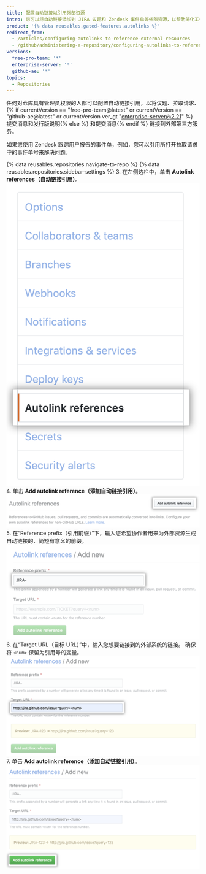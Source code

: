 ```yaml
---
title: 配置自动链接以引用外部资源
intro: 您可以将自动链接添加到 JIRA 议题和 Zendesk 事件单等外部资源，以帮助简化工作流程。
product: '{% data reusables.gated-features.autolinks %}'
redirect_from:
  - /articles/configuring-autolinks-to-reference-external-resources
  - /github/administering-a-repository/configuring-autolinks-to-reference-external-resources
versions:
  free-pro-team: '*'
  enterprise-server: '*'
  github-ae: '*'
topics:
  - Repositories
---
```


任何对仓库具有管理员权限的人都可以配置自动链接引用，以将议题、拉取请求、{% if currentVersion == "free-pro-team@latest" or currentVersion == "github-ae@latest" or currentVersion ver_gt "enterprise-server@2.21" %} 提交消息和发行版说明{% else %} 和提交消息{% endif %} 链接到外部第三方服务。

如果您使用 Zendesk 跟踪用户报告的事件单，例如，您可以引用所打开拉取请求中的事件单号来解决问题。

{% data reusables.repositories.navigate-to-repo %}
{% data reusables.repositories.sidebar-settings %}
3. 在左侧边栏中，单击 **Autolink references（自动链接引用）**。 ![左侧边栏中的自动链接引用选项卡](/assets/images/help/repository/autolink-references-tab.png)
4. 单击 **Add autolink reference（添加自动链接引用）**。 ![填写自动链接引用信息的按钮](/assets/images/help/repository/add-autolink-reference-details.png)
5. 在“Reference prefix（引用前缀）”下，输入您希望协作者用来为外部资源生成自动链接的、简短有意义的前缀。 ![输入外部系统缩写的字段](/assets/images/help/repository/add-reference-prefix-field.png)
6. 在“Target URL（目标 URL）”中，输入您想要链接到的外部系统的链接。 确保将 `<num>` 保留为引用号的变量。 ![要输入外部系统 URL 的字段](/assets/images/help/repository/add-target-url-field.png)
7. 单击 **Add autolink reference（添加自动链接引用）**。 ![添加自动链接引用的按钮](/assets/images/help/repository/add-autolink-reference.png)
